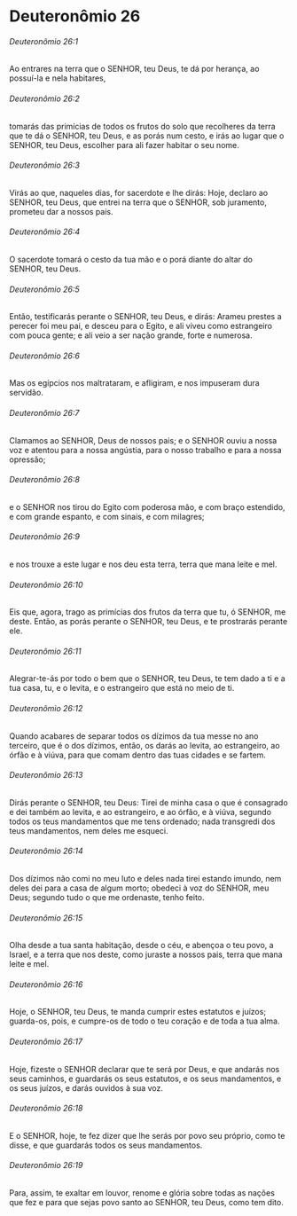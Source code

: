 # Deuteronômio 26

###### Deuteronômio 26:1

Ao entrares na terra que o SENHOR, teu Deus, te dá por herança, ao possuí-la e nela habitares,

###### Deuteronômio 26:2

tomarás das primícias de todos os frutos do solo que recolheres da terra que te dá o SENHOR, teu Deus, e as porás num cesto, e irás ao lugar que o SENHOR, teu Deus, escolher para ali fazer habitar o seu nome.

###### Deuteronômio 26:3

Virás ao que, naqueles dias, for sacerdote e lhe dirás: Hoje, declaro ao SENHOR, teu Deus, que entrei na terra que o SENHOR, sob juramento, prometeu dar a nossos pais.

###### Deuteronômio 26:4

O sacerdote tomará o cesto da tua mão e o porá diante do altar do SENHOR, teu Deus.

###### Deuteronômio 26:5

Então, testificarás perante o SENHOR, teu Deus, e dirás: Arameu prestes a perecer foi meu pai, e desceu para o Egito, e ali viveu como estrangeiro com pouca gente; e ali veio a ser nação grande, forte e numerosa.

###### Deuteronômio 26:6

Mas os egípcios nos maltrataram, e afligiram, e nos impuseram dura servidão.

###### Deuteronômio 26:7

Clamamos ao SENHOR, Deus de nossos pais; e o SENHOR ouviu a nossa voz e atentou para a nossa angústia, para o nosso trabalho e para a nossa opressão;

###### Deuteronômio 26:8

e o SENHOR nos tirou do Egito com poderosa mão, e com braço estendido, e com grande espanto, e com sinais, e com milagres;

###### Deuteronômio 26:9

e nos trouxe a este lugar e nos deu esta terra, terra que mana leite e mel.

###### Deuteronômio 26:10

Eis que, agora, trago as primícias dos frutos da terra que tu, ó SENHOR, me deste. Então, as porás perante o SENHOR, teu Deus, e te prostrarás perante ele.

###### Deuteronômio 26:11

Alegrar-te-ás por todo o bem que o SENHOR, teu Deus, te tem dado a ti e a tua casa, tu, e o levita, e o estrangeiro que está no meio de ti.

###### Deuteronômio 26:12

Quando acabares de separar todos os dízimos da tua messe no ano terceiro, que é o dos dízimos, então, os darás ao levita, ao estrangeiro, ao órfão e à viúva, para que comam dentro das tuas cidades e se fartem.

###### Deuteronômio 26:13

Dirás perante o SENHOR, teu Deus: Tirei de minha casa o que é consagrado e dei também ao levita, e ao estrangeiro, e ao órfão, e à viúva, segundo todos os teus mandamentos que me tens ordenado; nada transgredi dos teus mandamentos, nem deles me esqueci.

###### Deuteronômio 26:14

Dos dízimos não comi no meu luto e deles nada tirei estando imundo, nem deles dei para a casa de algum morto; obedeci à voz do SENHOR, meu Deus; segundo tudo o que me ordenaste, tenho feito.

###### Deuteronômio 26:15

Olha desde a tua santa habitação, desde o céu, e abençoa o teu povo, a Israel, e a terra que nos deste, como juraste a nossos pais, terra que mana leite e mel.

###### Deuteronômio 26:16

Hoje, o SENHOR, teu Deus, te manda cumprir estes estatutos e juízos; guarda-os, pois, e cumpre-os de todo o teu coração e de toda a tua alma.

###### Deuteronômio 26:17

Hoje, fizeste o SENHOR declarar que te será por Deus, e que andarás nos seus caminhos, e guardarás os seus estatutos, e os seus mandamentos, e os seus juízos, e darás ouvidos à sua voz.

###### Deuteronômio 26:18

E o SENHOR, hoje, te fez dizer que lhe serás por povo seu próprio, como te disse, e que guardarás todos os seus mandamentos.

###### Deuteronômio 26:19

Para, assim, te exaltar em louvor, renome e glória sobre todas as nações que fez e para que sejas povo santo ao SENHOR, teu Deus, como tem dito.

